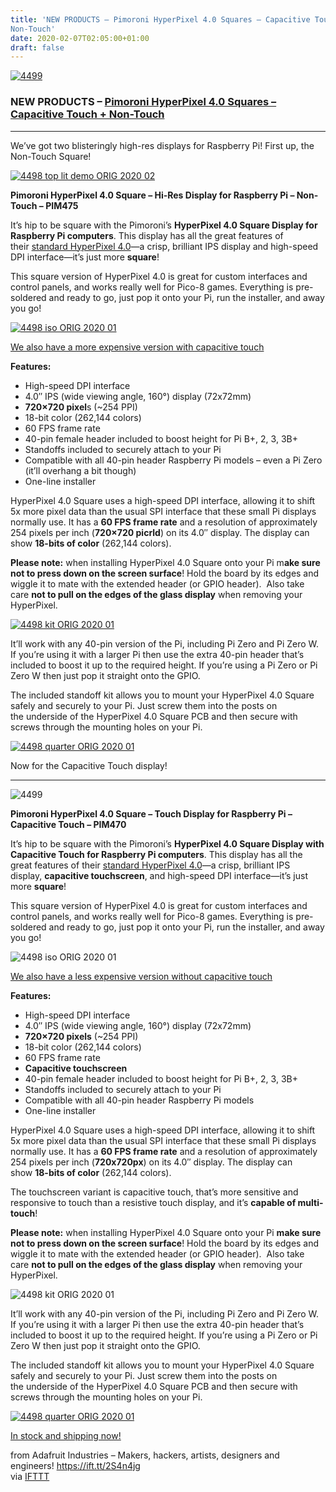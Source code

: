 ```yaml
---
title: 'NEW PRODUCTS – Pimoroni HyperPixel 4.0 Squares – Capacitive Touch +
Non-Touch'
date: 2020-02-07T02:05:00+01:00
draft: false
---
```


[![4499](https://cdn-blog.adafruit.com/uploads/2020/02/4499.gif "4499.gif")](https://www.adafruit.com/?q=hyperpixel%20square)

### NEW PRODUCTS – [Pimoroni HyperPixel 4.0 Squares – Capacitive Touch + Non-Touch](https://www.adafruit.com/?q=hyperpixel%20square)

* * *

We’ve got two blisteringly high-res displays for Raspberry Pi! First up, the Non-Touch Square!

[![4498 top lit demo ORIG 2020 02](https://cdn-blog.adafruit.com/uploads/2020/02/4498_top_lit_demo_ORIG_2020_02.jpg "4498_top_lit_demo_ORIG_2020_02.jpg")](https://www.adafruit.com/product/4498)

**Pimoroni HyperPixel 4.0 Square – Hi-Res Display for Raspberry Pi – Non-Touch – PIM475**

It’s hip to be square with the Pimoroni’s **HyperPixel 4.0 Square Display for Raspberry Pi computers**. This display has all the great features of their [standard HyperPixel 4.0](https://www.adafruit.com/?q=hyperpixel%20800x480)—a crisp, brilliant IPS display and high-speed DPI interface—it’s just more **square**!

This square version of HyperPixel 4.0 is great for custom interfaces and control panels, and works really well for Pico-8 games. Everything is pre-soldered and ready to go, just pop it onto your Pi, run the installer, and away you go!

[![4498 iso ORIG 2020 01](https://cdn-blog.adafruit.com/uploads/2020/02/4498_iso_ORIG_2020_01.jpg "4498_iso_ORIG_2020_01.jpg")](https://www.adafruit.com/product/4498)

[We also have a more expensive version with capacitive touch](https://www.adafruit.com/product/4499)

**Features:**

*   High-speed DPI interface
*   4.0″ IPS (wide viewing angle, 160°) display (72x72mm)
*   **720×720 pixel**s (~254 PPI)
*   18-bit color (262,144 colors)
*   60 FPS frame rate
*   40-pin female header included to boost height for Pi B+, 2, 3, 3B+
*   Standoffs included to securely attach to your Pi
*   Compatible with all 40-pin header Raspberry Pi models – even a Pi Zero (it’ll overhang a bit though)
*   One-line installer

HyperPixel 4.0 Square uses a high-speed DPI interface, allowing it to shift 5x more pixel data than the usual SPI interface that these small Pi displays normally use. It has a **60 FPS frame rate** and a resolution of approximately 254 pixels per inch (**720×720 picrld**) on its 4.0″ display. The display can show **18-bits of color** (262,144 colors).

**Please note:** when installing HyperPixel 4.0 Square onto your Pi m**ake sure not to press down on the screen surface**! Hold the board by its edges and wiggle it to mate with the extended header (or GPIO header).  Also take care **not to pull on the edges of the glass display** when removing your HyperPixel.

[![4498 kit ORIG 2020 01](https://cdn-blog.adafruit.com/uploads/2020/02/4498_kit_ORIG_2020_01.jpg "4498_kit_ORIG_2020_01.jpg")](https://www.adafruit.com/product/4498)

It’ll work with any 40-pin version of the Pi, including Pi Zero and Pi Zero W. If you’re using it with a larger Pi then use the extra 40-pin header that’s included to boost it up to the required height. If you’re using a Pi Zero or Pi Zero W then just pop it straight onto the GPIO.

The included standoff kit allows you to mount your HyperPixel 4.0 Square safely and securely to your Pi. Just screw them into the posts on the underside of the HyperPixel 4.0 Square PCB and then secure with screws through the mounting holes on your Pi.

[![4498 quarter ORIG 2020 01](https://cdn-blog.adafruit.com/uploads/2020/02/4498_quarter_ORIG_2020_01.jpg "4498_quarter_ORIG_2020_01.jpg")](https://www.adafruit.com/product/4498)

Now for the Capacitive Touch display!

* * *

![4499](https://cdn-blog.adafruit.com/uploads/2020/02/4499-1.gif "4499.gif")

**Pimoroni HyperPixel 4.0 Square – Touch Display for Raspberry Pi – Capacitive Touch – PIM470**

It’s hip to be square with the Pimoroni’s **HyperPixel 4.0 Square Display with Capacitive Touch for Raspberry Pi computers**. This display has all the great features of their [standard HyperPixel 4.0](https://www.adafruit.com/?q=hyperpixel%20800x480)—a crisp, brilliant IPS display, **capacitive touchscreen**, and high-speed DPI interface—it’s just more **square**!

This square version of HyperPixel 4.0 is great for custom interfaces and control panels, and works really well for Pico-8 games. Everything is pre-soldered and ready to go, just pop it onto your Pi, run the installer, and away you go!

![4498 iso ORIG 2020 01](https://cdn-blog.adafruit.com/uploads/2020/02/4498_iso_ORIG_2020_01-1.jpg "4498_iso_ORIG_2020_01.jpg")

[We also have a less expensive version without capacitive touch](https://www.adafruit.com/product/4498)

**Features:**

*   High-speed DPI interface
*   4.0″ IPS (wide viewing angle, 160°) display (72x72mm)
*   **720×720 pixels** (~254 PPI)
*   18-bit color (262,144 colors)
*   60 FPS frame rate
*   **Capacitive touchscreen**
*   40-pin female header included to boost height for Pi B+, 2, 3, 3B+
*   Standoffs included to securely attach to your Pi
*   Compatible with all 40-pin header Raspberry Pi models
*   One-line installer

HyperPixel 4.0 Square uses a high-speed DPI interface, allowing it to shift 5x more pixel data than the usual SPI interface that these small Pi displays normally use. It has a **60 FPS frame rate** and a resolution of approximately 254 pixels per inch (**720x720px**) on its 4.0″ display. The display can show **18-bits of color** (262,144 colors).

The touchscreen variant is capacitive touch, that’s more sensitive and responsive to touch than a resistive touch display, and it’s **capable of multi-touch**!

**Please note:** when installing HyperPixel 4.0 Square onto your Pi **make sure not to press down on the screen surface**! Hold the board by its edges and wiggle it to mate with the extended header (or GPIO header).  Also take care **not to pull on the edges of the glass display** when removing your HyperPixel.

![4498 kit ORIG 2020 01](https://cdn-blog.adafruit.com/uploads/2020/02/4498_kit_ORIG_2020_01-1.jpg "4498_kit_ORIG_2020_01.jpg")

It’ll work with any 40-pin version of the Pi, including Pi Zero and Pi Zero W. If you’re using it with a larger Pi then use the extra 40-pin header that’s included to boost it up to the required height. If you’re using a Pi Zero or Pi Zero W then just pop it straight onto the GPIO.

The included standoff kit allows you to mount your HyperPixel 4.0 Square safely and securely to your Pi. Just screw them into the posts on the underside of the HyperPixel 4.0 Square PCB and then secure with screws through the mounting holes on your Pi.

[![4498 quarter ORIG 2020 01](https://cdn-blog.adafruit.com/uploads/2020/02/4498_quarter_ORIG_2020_01-1.jpg "4498_quarter_ORIG_2020_01.jpg")](https://www.adafruit.com/product/4499)

[In stock and shipping now!](https://www.adafruit.com/?q=hyperpixel%20square)

  
  
from Adafruit Industries – Makers, hackers, artists, designers and engineers! https://ift.tt/2S4n4jg  
via [IFTTT](https://ifttt.com/?ref=da&site=blogger)